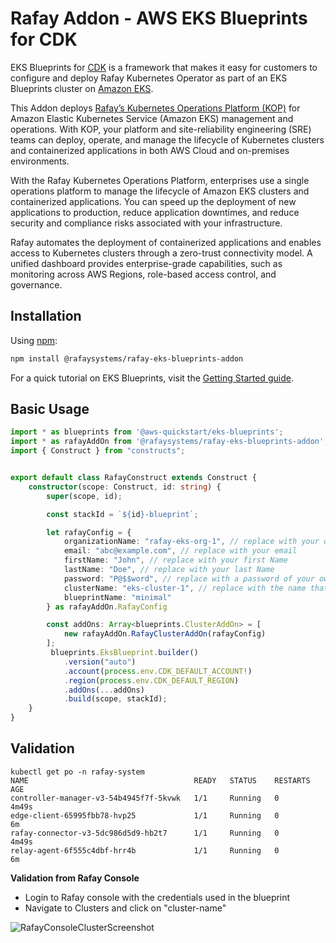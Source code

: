 
# Rafay Addon - AWS EKS Blueprints for CDK

EKS Blueprints for [CDK](https://aws.amazon.com/cdk/) is a framework that makes it easy for customers to configure and deploy Rafay Kubernetes Operator as part of an EKS Blueprints cluster on [Amazon EKS](https://aws.amazon.com/eks/).

This Addon deploys [Rafay’s Kubernetes Operations Platform (KOP)](https://rafay.co/contact/) for Amazon Elastic Kubernetes Service (Amazon EKS) management and operations. With KOP, your platform and site-reliability engineering (SRE) teams can deploy, operate, and manage the lifecycle of Kubernetes clusters and containerized applications in both AWS Cloud and on-premises environments.

With the Rafay Kubernetes Operations Platform, enterprises use a single operations platform to manage the lifecycle of Amazon EKS clusters and containerized applications. You can speed up the deployment of new applications to production, reduce application downtimes, and reduce security and compliance risks associated with your infrastructure.

Rafay automates the deployment of containerized applications and enables access to Kubernetes clusters through a zero-trust connectivity model. A unified dashboard provides enterprise-grade capabilities, such as monitoring across AWS Regions, role-based access control, and governance.

## Installation

Using [npm](https://npmjs.org):

```bash
npm install @rafaysystems/rafay-eks-blueprints-addon
```

For a quick tutorial on EKS Blueprints, visit the [Getting Started guide](https://aws-quickstart.github.io/cdk-eks-blueprints/getting-started/).


## Basic Usage

```typescript
import * as blueprints from '@aws-quickstart/eks-blueprints';
import * as rafayAddOn from '@rafaysystems/rafay-eks-blueprints-addon';
import { Construct } from "constructs";


export default class RafayConstruct extends Construct {
    constructor(scope: Construct, id: string) {
        super(scope, id);

        const stackId = `${id}-blueprint`;

        let rafayConfig = {
            organizationName: "rafay-eks-org-1", // replace with your organization Name
            email: "abc@example.com", // replace with your email
            firstName: "John", // replace with your first Name
            lastName: "Doe", // replace with your last Name
            password: "P@$$word", // replace with a password of your own
            clusterName: "eks-cluster-1", // replace with the name that you want the cluster to be created in Rafay Console
            blueprintName: "minimal"
        } as rafayAddOn.RafayConfig

        const addOns: Array<blueprints.ClusterAddOn> = [
            new rafayAddOn.RafayClusterAddOn(rafayConfig)
        ];
         blueprints.EksBlueprint.builder()
            .version("auto")
            .account(process.env.CDK_DEFAULT_ACCOUNT!)
            .region(process.env.CDK_DEFAULT_REGION)
            .addOns(...addOns)
            .build(scope, stackId);
    }
}

```


## Validation

```
kubectl get po -n rafay-system
NAME                                     READY   STATUS    RESTARTS   AGE
controller-manager-v3-54b4945f7f-5kvwk   1/1     Running   0          4m49s
edge-client-65995fbb78-hvp25             1/1     Running   0          6m
rafay-connector-v3-5dc986d5d9-hb2t7      1/1     Running   0          4m49s
relay-agent-6f555c4dbf-hrr4b             1/1     Running   0          6m
```

**Validation from Rafay Console**

- Login to Rafay console with the credentials used in the blueprint
- Navigate to Clusters and click on "cluster-name"

![RafayConsoleClusterScreenshot](../assets/images/rafay_console_cluster.png)




